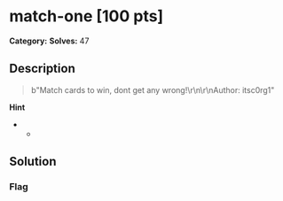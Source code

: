 # match-one [100 pts]

**Category:** 
**Solves:** 47

## Description
>b"Match cards to win, dont get any wrong!\r\n\r\nAuthor: itsc0rg1"

**Hint**
* -

## Solution

### Flag

